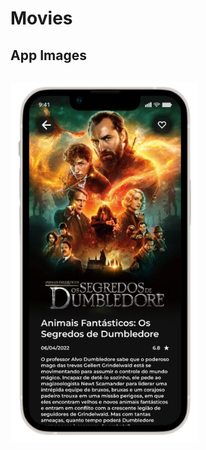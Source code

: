 # Movies

## App Images


<div style="display:flex";
  <img
    src="/home-removebg-preview.png"
    style="max-width: 300px">

  <img
    src="/detalhes-1-removebg-preview.png"
    style="max-width: 300px">

  
</div>
